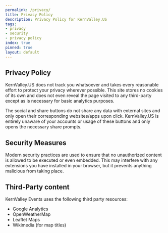 ```yaml
---
permalink: /privacy/
title: Privacy Policy
description: Privacy Policy for KernValley.US
tags:
- privacy
- security
- privacy policy
index: true
pinned: true
layout: default
---
```

## Privacy Policy
KernValley.US does not track you whatsoever and takes every reasonable effort
to protect your privacy wherever possible. This site stores no cookies of its own
and does not even reveal the page visited to any third-party except as is necessary
for basic analytics purposes.

The social and share buttons do not share any data with external sites and only
open their corresponding websites/apps upon click. KernValley.US is entirely unaware
of your accounts or usage of these buttons and only opens the necessary share
prompts.

## Security Measures
Modern security practices are used to ensure that no unauthorized content is
allowed to be executed or even embedded. This may interfere with any extensions
you have installed in your browser, but it prevents anything malicious from taking
place.

## Third-Party content
KernValley Events uses the following third party resources:
- Google Analytics
- OpenWeatherMap
- Leaflet Maps
- Wikimedia (for map titles)

